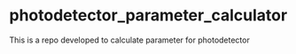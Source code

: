 # photodetector_parameter_calculator
This is a repo developed to calculate parameter for photodetector
